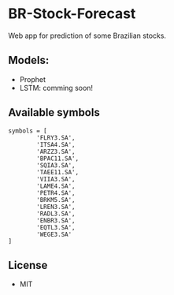 # BR-Stock-Forecast
Web app for prediction of some Brazilian stocks.

## Models:

- Prophet 
- LSTM: comming soon!

## Available symbols

    symbols = [
            'FLRY3.SA',
            'ITSA4.SA',
            'ARZZ3.SA',
            'BPAC11.SA',
            'SQIA3.SA',
            'TAEE11.SA',
            'VIIA3.SA',
            'LAME4.SA',
            'PETR4.SA',
            'BRKM5.SA',
            'LREN3.SA',
            'RADL3.SA',
            'ENBR3.SA',
            'EQTL3.SA',
            'WEGE3.SA'
    ]

## License

- MIT